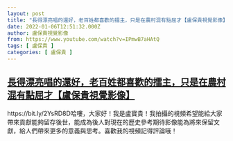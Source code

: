 ```yaml
---
layout: post
title: "長得漂亮唱的還好，老百姓都喜歡的擂主，只是在農村混有點屈才【盧保貴視覺影像】"
date: 2022-01-06T12:51:32.000Z
author: 盧保貴視覺影像
from: https://www.youtube.com/watch?v=IPmwB7aHAtQ
tags: [ 盧保貴 ]
categories: [ 盧保貴 ]
---
```

<!--1641473492000-->
[長得漂亮唱的還好，老百姓都喜歡的擂主，只是在農村混有點屈才【盧保貴視覺影像】](https://www.youtube.com/watch?v=IPmwB7aHAtQ)
------

<div>
https://bit.ly/2YsRD8D哈嘍，大家好！我是盧寶貴！我拍攝的視頻希望能給大家帶來貢獻能夠留存後世，能成為後人對現在的歷史參考期待影像能為將來保留文獻，給人們帶來更多的意義與思考。喜歡我的視頻記得評論哦！
</div>
